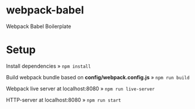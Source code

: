 # webpack-babel
Webpack Babel Boilerplate

# Setup
Install dependencies » 
`npm install`

Build webpack bundle based on **config/webpack.config.js** »
`npm run build`

Webpack live server at localhost:8080 »
`npm run live-server`

HTTP-server at localhost:8080 »
`npm run start`

